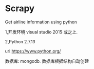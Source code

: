 # Scrapy
Get airline information using python

1,开发环境 visual studio 2015 或之上. 

2,Python 2.7.13

url:https://www.python.org/

数据库: mongodb. 数据库根据结构自动创建
